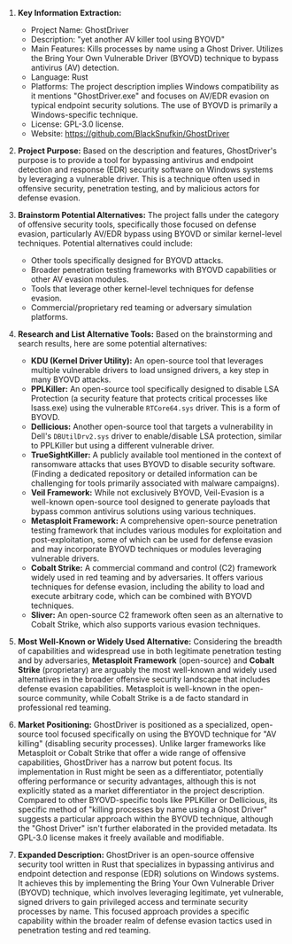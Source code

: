 1.  **Key Information Extraction:**
    *   Project Name: GhostDriver
    *   Description: "yet another AV killer tool using BYOVD"
    *   Main Features: Kills processes by name using a Ghost Driver. Utilizes the Bring Your Own Vulnerable Driver (BYOVD) technique to bypass antivirus (AV) detection.
    *   Language: Rust
    *   Platforms: The project description implies Windows compatibility as it mentions "GhostDriver.exe" and focuses on AV/EDR evasion on typical endpoint security solutions. The use of BYOVD is primarily a Windows-specific technique.
    *   License: GPL-3.0 license.
    *   Website: https://github.com/BlackSnufkin/GhostDriver

2.  **Project Purpose:**
    Based on the description and features, GhostDriver's purpose is to provide a tool for bypassing antivirus and endpoint detection and response (EDR) security software on Windows systems by leveraging a vulnerable driver. This is a technique often used in offensive security, penetration testing, and by malicious actors for defense evasion.

3.  **Brainstorm Potential Alternatives:**
    The project falls under the category of offensive security tools, specifically those focused on defense evasion, particularly AV/EDR bypass using BYOVD or similar kernel-level techniques. Potential alternatives could include:
    *   Other tools specifically designed for BYOVD attacks.
    *   Broader penetration testing frameworks with BYOVD capabilities or other AV evasion modules.
    *   Tools that leverage other kernel-level techniques for defense evasion.
    *   Commercial/proprietary red teaming or adversary simulation platforms.

4.  **Research and List Alternative Tools:**
    Based on the brainstorming and search results, here are some potential alternatives:

    *   **KDU (Kernel Driver Utility):** An open-source tool that leverages multiple vulnerable drivers to load unsigned drivers, a key step in many BYOVD attacks.
    *   **PPLKiller:** An open-source tool specifically designed to disable LSA Protection (a security feature that protects critical processes like lsass.exe) using the vulnerable `RTCore64.sys` driver. This is a form of BYOVD.
    *   **Dellicious:** Another open-source tool that targets a vulnerability in Dell's `DBUtilDrv2.sys` driver to enable/disable LSA protection, similar to PPLKiller but using a different vulnerable driver.
    *   **TrueSightKiller:** A publicly available tool mentioned in the context of ransomware attacks that uses BYOVD to disable security software. (Finding a dedicated repository or detailed information can be challenging for tools primarily associated with malware campaigns).
    *   **Veil Framework:** While not exclusively BYOVD, Veil-Evasion is a well-known open-source tool designed to generate payloads that bypass common antivirus solutions using various techniques.
    *   **Metasploit Framework:** A comprehensive open-source penetration testing framework that includes various modules for exploitation and post-exploitation, some of which can be used for defense evasion and may incorporate BYOVD techniques or modules leveraging vulnerable drivers.
    *   **Cobalt Strike:** A commercial command and control (C2) framework widely used in red teaming and by adversaries. It offers various techniques for defense evasion, including the ability to load and execute arbitrary code, which can be combined with BYOVD techniques.
    *   **Sliver:** An open-source C2 framework often seen as an alternative to Cobalt Strike, which also supports various evasion techniques.

5.  **Most Well-Known or Widely Used Alternative:**
    Considering the breadth of capabilities and widespread use in both legitimate penetration testing and by adversaries, **Metasploit Framework** (open-source) and **Cobalt Strike** (proprietary) are arguably the most well-known and widely used alternatives in the broader offensive security landscape that includes defense evasion capabilities. Metasploit is well-known in the open-source community, while Cobalt Strike is a de facto standard in professional red teaming.

6.  **Market Positioning:**
    GhostDriver is positioned as a specialized, open-source tool focused specifically on using the BYOVD technique for "AV killing" (disabling security processes). Unlike larger frameworks like Metasploit or Cobalt Strike that offer a wide range of offensive capabilities, GhostDriver has a narrow but potent focus. Its implementation in Rust might be seen as a differentiator, potentially offering performance or security advantages, although this is not explicitly stated as a market differentiator in the project description. Compared to other BYOVD-specific tools like PPLKiller or Dellicious, its specific method of "killing processes by name using a Ghost Driver" suggests a particular approach within the BYOVD technique, although the "Ghost Driver" isn't further elaborated in the provided metadata. Its GPL-3.0 license makes it freely available and modifiable.

7.  **Expanded Description:**
    GhostDriver is an open-source offensive security tool written in Rust that specializes in bypassing antivirus and endpoint detection and response (EDR) solutions on Windows systems. It achieves this by implementing the Bring Your Own Vulnerable Driver (BYOVD) technique, which involves leveraging legitimate, yet vulnerable, signed drivers to gain privileged access and terminate security processes by name. This focused approach provides a specific capability within the broader realm of defense evasion tactics used in penetration testing and red teaming.